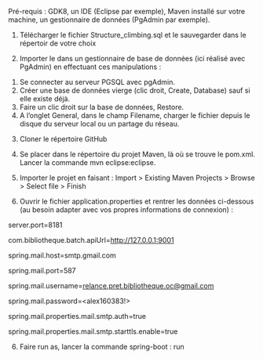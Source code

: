 Pré-requis : GDK8, un IDE (Eclipse par exemple), Maven installé sur votre machine, un gestionnaire de données (PgAdmin par exemple).

1) Télécharger le fichier Structure_climbing.sql et le sauvegarder dans le répertoir de votre choix

2) Importer le dans un gestionnaire de base de données (ici réalisé avec PgAdmin) en effectuant ces manipulations :
1. Se connecter au serveur PGSQL avec pgAdmin.
2. Créer une base de données vierge (clic droit, Create, Database) sauf si elle existe déjà.
3. Faire un clic droit sur la base de données, Restore.
4. A l’onglet General, dans le champ Filename, charger le fichier depuis le disque du serveur local ou un partage du réseau.

3) Cloner le répertoire GitHub

4) Se placer dans le répertoire du projet Maven, là où se trouve le pom.xml. Lancer la commande mvn eclipse:eclipse.

4) Importer le projet en faisant : Import > Existing Maven Projects > Browse > Select file > Finish 

5) Ouvrir le fichier application.properties et rentrer les données ci-dessous (au besoin adapter avec vos propres informations de connexion) :

server.port=8181

com.bibliotheque.batch.apiUrl=http://127.0.0.1:9001

spring.mail.host=smtp.gmail.com

spring.mail.port=587

spring.mail.username=<relance.pret.bibliotheque.oc@gmail.com>

spring.mail.password=<alex160383!>

spring.mail.properties.mail.smtp.auth=true

spring.mail.properties.mail.smtp.starttls.enable=true

6) Faire run as, lancer la commande spring-boot : run


